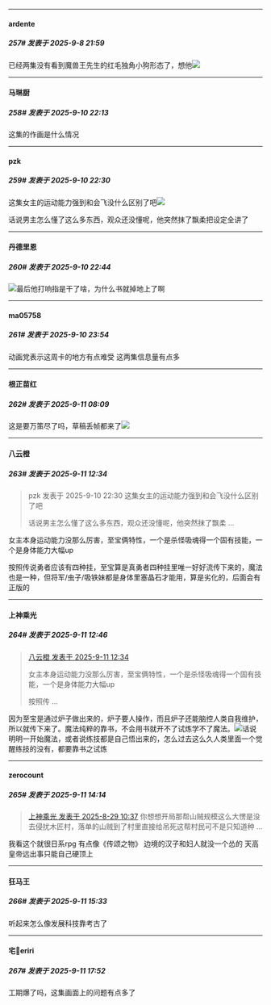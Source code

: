 ﻿
*****

####  ardente  
##### 257#       发表于 2025-9-8 21:59

已经两集没有看到魔兽王先生的红毛独角小狗形态了，想他<img src="https://static.stage1st.com/image/smiley/face2017/037.png" referrerpolicy="no-referrer">


*****

####  马琳厨  
##### 258#       发表于 2025-9-10 22:13

这集的作画是什么情况

*****

####  pzk  
##### 259#       发表于 2025-9-10 22:30

这集女主的运动能力强到和会飞没什么区别了吧<img src="https://static.stage1st.com/image/smiley/face2017/068.png" referrerpolicy="no-referrer">

话说男主怎么懂了这么多东西，观众还没懂呢，他突然抹了飘柔把设定全讲了

*****

####  丹德里恩  
##### 260#       发表于 2025-9-10 22:44

<img src="https://static.stage1st.com/image/smiley/face2017/022.png" referrerpolicy="no-referrer">最后他打响指是干了啥，为什么书就掉地上了啊

*****

####  ma05758  
##### 261#       发表于 2025-9-10 23:54

动画党表示这周卡的地方有点难受
这两集信息量有点多


*****

####  根正苗红  
##### 262#       发表于 2025-9-11 08:09

这是要万策尽了吗，草稿丢帧都来了<img src="https://static.stage1st.com/image/smiley/face2017/067.png" referrerpolicy="no-referrer">


*****

####  八云橙  
##### 263#       发表于 2025-9-11 12:34

<blockquote>pzk 发表于 2025-9-10 22:30
这集女主的运动能力强到和会飞没什么区别了吧

话说男主怎么懂了这么多东西，观众还没懂呢，他突然抹了飘柔 ...</blockquote>
女主本身运动能力没那么厉害，至宝俩特性，一个是杀怪吸魂得一个固有技能，一个是身体能力大幅up

按照传说勇者应该有四种挂，至宝算是真勇者四种挂里唯一好好流传下来的，魔法也是一种，但将军/虫子/吸铁妹都是身体里塞晶石才能用，算是劣化的，后面会有正版的


*****

####  上神乘光  
##### 264#       发表于 2025-9-11 12:46

<blockquote><a href="httphttps://stage1st.com/2b/forum.php?mod=redirect&amp;goto=findpost&amp;pid=68406613&amp;ptid=2189877" target="_blank">八云橙 发表于 2025-9-11 12:34</a>

女主本身运动能力没那么厉害，至宝俩特性，一个是杀怪吸魂得一个固有技能，一个是身体能力大幅up

按照传 ...</blockquote>
因为至宝是通过炉子做出来的，炉子要人操作，而且炉子还能脑控人类自我维护，所以就传下来了。魔法纯粹的靠书，不会用书就开不了试炼学不了魔法。<img src="https://static.stage1st.com/image/smiley/face2017/213.gif" referrerpolicy="no-referrer">话说明明一开始魔法，或者说练技都是自己悟出来的，怎么过去这么久人类里面一个觉醒练技的没有，都要靠书之试炼


*****

####  zerocount  
##### 265#       发表于 2025-9-11 14:14

<blockquote><a href="httphttps://stage1st.com/2b/forum.php?mod=redirect&amp;goto=findpost&amp;pid=68337177&amp;ptid=2189877" target="_blank">上神乘光 发表于 2025-8-29 10:37</a>
你想想开局那帮山贼规模这么大愣是没去侵扰木匠村，落单的山贼到了村里直接给吊死这帮村民可不是只知道种 ...</blockquote>
我看这个就很日系rpg
有点像《传颂之物》
边境的汉子和妇人就没一个怂的
天高皇帝远出事只能自己硬顶上


*****

####  狂马王  
##### 266#       发表于 2025-9-11 15:33

听起来怎么像发展科技靠考古了


*****

####  宅🍐eriri  
##### 267#       发表于 2025-9-11 17:52

工期爆了吗，这集画面上的问题有点多了

